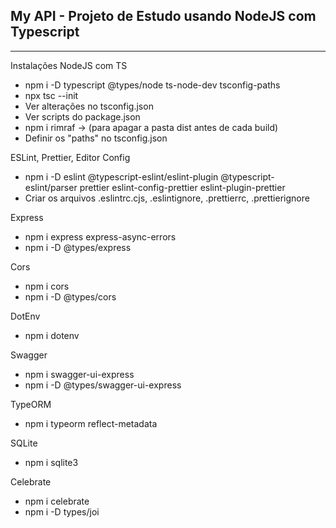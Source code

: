 ## My API - Projeto de Estudo usando NodeJS com Typescript

<hr>
Instalações NodeJS com TS

- npm i -D typescript @types/node ts-node-dev tsconfig-paths
- npx tsc --init
- Ver alterações no tsconfig.json
- Ver scripts do package.json
- npm i rimraf -> (para apagar a pasta dist antes de cada build)
- Definir os "paths" no tsconfig.json

ESLint, Prettier, Editor Config

- npm i -D eslint @typescript-eslint/eslint-plugin @typescript-eslint/parser prettier eslint-config-prettier eslint-plugin-prettier
- Criar os arquivos .eslintrc.cjs, .eslintignore, .prettierrc, .prettierignore

Express

- npm i express express-async-errors
- npm i -D @types/express

Cors

- npm i cors
- npm i -D @types/cors

DotEnv

- npm i dotenv

Swagger

- npm i swagger-ui-express
- npm i -D @types/swagger-ui-express

TypeORM

- npm i typeorm reflect-metadata

SQLite

- npm i sqlite3

Celebrate

- npm i celebrate
- npm i -D types/joi
